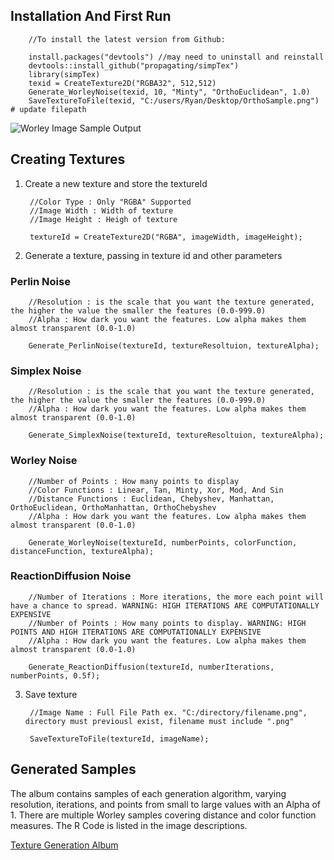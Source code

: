 ## Installation And First Run

        //To install the latest version from Github:
        
        install.packages("devtools") //may need to uninstall and reinstall
        devtools::install_github("propagating/simpTex")
        library(simpTex)
        texid = CreateTexture2D("RGBA32", 512,512)
        Generate_WorleyNoise(texid, 10, "Minty", "OrthoEuclidean", 1.0)
        SaveTextureToFile(texid, "C:/users/Ryan/Desktop/OrthoSample.png") # update filepath
        
![Worley Image Sample Output](https://i.imgur.com/cWGJ3JX.png)

## Creating Textures

1. Create a new texture and store the textureId
    
        //Color Type : Only "RGBA" Supported
        //Image Width : Width of texture
        //Image Height : Heigh of texture

        textureId = CreateTexture2D("RGBA", imageWidth, imageHeight);

2. Generate a texture, passing in texture id and other parameters

### Perlin Noise
        //Resolution : is the scale that you want the texture generated, the higher the value the smaller the features (0.0-999.0)
        //Alpha : How dark you want the features. Low alpha makes them almost transparent (0.0-1.0)

        Generate_PerlinNoise(textureId, textureResoltuion, textureAlpha);

### Simplex Noise
        //Resolution : is the scale that you want the texture generated, the higher the value the smaller the features (0.0-999.0)
        //Alpha : How dark you want the features. Low alpha makes them almost transparent (0.0-1.0)

        Generate_SimplexNoise(textureId, textureResoltuion, textureAlpha);
        
### Worley Noise
        //Number of Points : How many points to display
        //Color Functions : Linear, Tan, Minty, Xor, Mod, And Sin
        //Distance Functions : Euclidean, Chebyshev, Manhattan, OrthoEuclidean, OrthoManhattan, OrthoChebyshev
        //Alpha : How dark you want the features. Low alpha makes them almost transparent (0.0-1.0)

        Generate_WorleyNoise(textureId, numberPoints, colorFunction, distanceFunction, textureAlpha);

### ReactionDiffusion Noise
        //Number of Iterations : More iterations, the more each point will have a chance to spread. WARNING: HIGH ITERATIONS ARE COMPUTATIONALLY EXPENSIVE
        //Number of Points : How many points to display. WARNING: HIGH POINTS AND HIGH ITERATIONS ARE COMPUTATIONALLY EXPENSIVE
        //Alpha : How dark you want the features. Low alpha makes them almost transparent (0.0-1.0)

        Generate_ReactionDiffusion(textureId, numberIterations, numberPoints, 0.5f);

3. Save texture

        //Image Name : Full File Path ex. "C:/directory/filename.png", directory must previousl exist, filename must include ".png"
    
        SaveTextureToFile(textureId, imageName);
        
        
## Generated Samples

The album contains samples of each generation algorithm, varying resolution, iterations, and points from small to large values with an Alpha of 1. There are multiple Worley samples covering distance and color function measures. The R Code is listed in the image descriptions.

<a href="//imgur.com/a/b3xK14y">Texture Generation Album</a>
